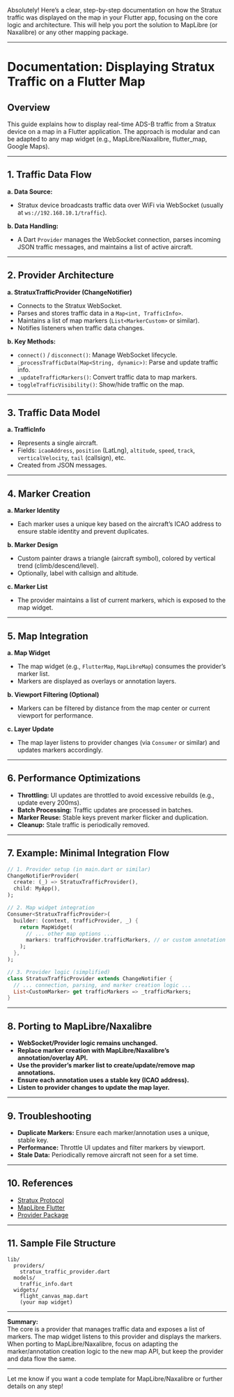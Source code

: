Absolutely! Here’s a clear, step-by-step documentation on how the Stratux traffic was displayed on the map in your Flutter app, focusing on the core logic and architecture. This will help you port the solution to MapLibre (or Naxalibre) or any other mapping package.

---

# Documentation: Displaying Stratux Traffic on a Flutter Map

## Overview

This guide explains how to display real-time ADS-B traffic from a Stratux device on a map in a Flutter application. The approach is modular and can be adapted to any map widget (e.g., MapLibre/Naxalibre, flutter_map, Google Maps).

---

## 1. **Traffic Data Flow**

**a. Data Source:**  
- Stratux device broadcasts traffic data over WiFi via WebSocket (usually at `ws://192.168.10.1/traffic`).

**b. Data Handling:**  
- A Dart `Provider` manages the WebSocket connection, parses incoming JSON traffic messages, and maintains a list of active aircraft.

---

## 2. **Provider Architecture**

**a. StratuxTrafficProvider (ChangeNotifier)**
- Connects to the Stratux WebSocket.
- Parses and stores traffic data in a `Map<int, TrafficInfo>`.
- Maintains a list of map markers (`List<MarkerCustom>` or similar).
- Notifies listeners when traffic data changes.

**b. Key Methods:**
- `connect()` / `disconnect()`: Manage WebSocket lifecycle.
- `_processTrafficData(Map<String, dynamic>)`: Parse and update traffic info.
- `_updateTrafficMarkers()`: Convert traffic data to map markers.
- `toggleTrafficVisibility()`: Show/hide traffic on the map.

---

## 3. **Traffic Data Model**

**a. TrafficInfo**
- Represents a single aircraft.
- Fields: `icaoAddress`, `position` (LatLng), `altitude`, `speed`, `track`, `verticalVelocity`, `tail` (callsign), etc.
- Created from JSON messages.

---

## 4. **Marker Creation**

**a. Marker Identity**
- Each marker uses a unique key based on the aircraft’s ICAO address to ensure stable identity and prevent duplicates.

**b. Marker Design**
- Custom painter draws a triangle (aircraft symbol), colored by vertical trend (climb/descend/level).
- Optionally, label with callsign and altitude.

**c. Marker List**
- The provider maintains a list of current markers, which is exposed to the map widget.

---

## 5. **Map Integration**

**a. Map Widget**
- The map widget (e.g., `FlutterMap`, `MapLibreMap`) consumes the provider’s marker list.
- Markers are displayed as overlays or annotation layers.

**b. Viewport Filtering (Optional)**
- Markers can be filtered by distance from the map center or current viewport for performance.

**c. Layer Update**
- The map layer listens to provider changes (via `Consumer` or similar) and updates markers accordingly.

---

## 6. **Performance Optimizations**

- **Throttling:** UI updates are throttled to avoid excessive rebuilds (e.g., update every 200ms).
- **Batch Processing:** Traffic updates are processed in batches.
- **Marker Reuse:** Stable keys prevent marker flicker and duplication.
- **Cleanup:** Stale traffic is periodically removed.

---

## 7. **Example: Minimal Integration Flow**

```dart
// 1. Provider setup (in main.dart or similar)
ChangeNotifierProvider(
  create: (_) => StratuxTrafficProvider(),
  child: MyApp(),
);

// 2. Map widget integration
Consumer<StratuxTrafficProvider>(
  builder: (context, trafficProvider, _) {
    return MapWidget(
      // ... other map options ...
      markers: trafficProvider.trafficMarkers, // or custom annotation layer
    );
  },
);

// 3. Provider logic (simplified)
class StratuxTrafficProvider extends ChangeNotifier {
  // ... connection, parsing, and marker creation logic ...
  List<CustomMarker> get trafficMarkers => _trafficMarkers;
}
```

---

## 8. **Porting to MapLibre/Naxalibre**

- **WebSocket/Provider logic remains unchanged.**
- **Replace marker creation with MapLibre/Naxalibre’s annotation/overlay API.**
- **Use the provider’s marker list to create/update/remove map annotations.**
- **Ensure each annotation uses a stable key (ICAO address).**
- **Listen to provider changes to update the map layer.**

---

## 9. **Troubleshooting**

- **Duplicate Markers:** Ensure each marker/annotation uses a unique, stable key.
- **Performance:** Throttle UI updates and filter markers by viewport.
- **Stale Data:** Periodically remove aircraft not seen for a set time.

---

## 10. **References**

- [Stratux Protocol](https://github.com/cyoung/stratux/wiki/Stratux-Web-Interface)
- [MapLibre Flutter](https://github.com/maplibre/flutter-maplibre-gl)
- [Provider Package](https://pub.dev/packages/provider)

---

## 11. **Sample File Structure**

```
lib/
  providers/
    stratux_traffic_provider.dart
  models/
    traffic_info.dart
  widgets/
    flight_canvas_map.dart
    (your map widget)
```

---

**Summary:**  
The core is a provider that manages traffic data and exposes a list of markers. The map widget listens to this provider and displays the markers. When porting to MapLibre/Naxalibre, focus on adapting the marker/annotation creation logic to the new map API, but keep the provider and data flow the same.

---

Let me know if you want a code template for MapLibre/Naxalibre or further details on any step!